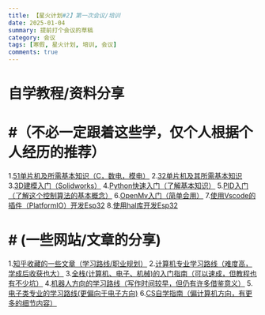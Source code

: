 ```yaml
---
title: 【星火计划#2】第一次会议/培训
date: 2025-01-04
summary: 提前打个会议的草稿
category: 会议
tags: [寒假, 星火计划, 培训, 会议]
comments: true
---
```


# 自学教程/资料分享

# #（不必一定跟着这些学，仅个人根据个人经历的推荐）

1.[51单片机及所需基本知识（C，数电，模电）](https://www.bilibili.com/video/BV1Mb411e7re/?spm_id_from=333.999.0.0) 2.[32单片机及其所需基本知识](https://www.bilibili.com/video/BV1th411z7sn/?spm_id_from=333.999.0.0) 3.[3D建模入门（Solidworks）](https://www.bilibili.com/video/BV1iw411Z7HZ/?spm_id_from=333.999.0.0&vd_source=db07d314ac48ea1cd9657c125adbaeae) 4.[Python快速入门（了解基本知识）](https://www.bilibili.com/video/BV1d54y1g7db/?spm_id_from=333.999.0.0) 5.[PID入门（了解这个控制算法的基本概念）](https://www.bilibili.com/video/BV1B54y1V7hp/?spm_id_from=333.999.0.0) 6.[OpenMv入门（简单会用）](https://www.bilibili.com/video/BV1b14y1q7ip/?spm_id_from=333.999.0.0) 7.[使用Vscode的插件（PlatformIO）开发Esp32](https://www.bilibili.com/video/BV1tv411w74d/?spm_id_from=333.999.0.0&vd_source=db07d314ac48ea1cd9657c125adbaeae) 8.[使用hal库开发Esp32](https://www.bilibili.com/video/BV12v4y1y7uV/?spm_id_from=333.999.0.0&vd_source=db07d314ac48ea1cd9657c125adbaeae)

# # (一些网站/文章的分享)

1.[知乎收藏的一些文章（学习路线/职业规划）](https://www.zhihu.com/collection/936130174?page=1) 2.[计算机专业学习路线（难度高，学成后收获也大）](https://hackway.org/docs/cs/intro) 3.[全栈(计算机、电子、机械)的入门指南（可以速成，但教程也有不少坑）](https://maindraster.github.io/zero2hero/) 4.[机器人方向的学习路线（写作时间较早，但仍有许多借鉴意义）](https://www.robook.org/blog/ys) 5.[电子类专业的学习路线(更偏向于电子方向)](https://blog.csdn.net/physicsexpert/article/details/129309886?spm=1001.2014.3001.5501) 6.[CS自学指南（偏计算机方向，有更多的细节内容）](https://csdiy.wiki/)
